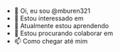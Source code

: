 - 👋 Oi, eu sou @mburen321
- 👀 Estou interessado em
- 🌱 Atualmente estou aprendendo
- 💞️ Estou procurando colaborar em
- 📫 Como chegar até mim

<!---
mbeuren321/mbeuren321 is a ✨ special ✨ repository because its `README.md` (this file) appears on your GitHub profile.
You can click the Preview link to take a look at your changes.
--->
